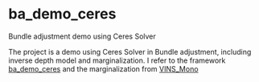 # ba_demo_ceres

Bundle adjustment demo using Ceres Solver

The project is a demo using Ceres Solver in Bundle adjustment, including inverse depth model and marginalization.
I refer to the framework [ba_demo_ceres](https://github.com/izhengfan/ba_demo_ceres) and the marginalization from [VINS_Mono](https://github.com/HKUST-Aerial-Robotics/VINS-Mono)
